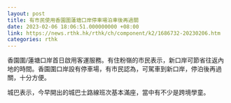 ```yaml
---
layout: post
title: 有市民使用香園圍蓮塘口岸停車場泊車後再過關
date: 2023-02-06 18:06:51.000000000 +08:00
link: https://news.rthk.hk/rthk/ch/component/k2/1686732-20230206.htm
categories: rthk
---
```


香園圍/蓮塘口岸首日啟用客運服務。有住粉嶺的市民表示，新口岸可節省往返內地的時間。香園圍口岸設有停車場，有市民認為，可駕車到新口岸，停泊後再過關，十分方便。

城巴表示，今早開出的城巴士路線班次基本滿座，當中有不少是跨境學童。
